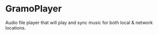 # GramoPlayer
Audio file player that will play and sync music for both local &amp; network locations.
